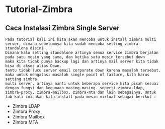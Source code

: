 # Tutorial-Zimbra

## Caca Instalasi Zimbra Single Server

    Pada tutorial kali ini kita akan mencoba untuk install zimbra multi server, dimana sebelumnya kita sudah mencoba setting zimbra             standalone disini . 
    Dimana kalo setting standalone artinya semua service zimbra berjalan pada satu mesin yang sama, dan ketika satu mesin tersebut down
    maka kita tidak punya backup lagi dan artinya mail server kita tidak bisa di akses alias Down. 
    tentu tidak lucu server email corporate down karena masalah tersebut. maka untuk mengatasi masalah single point of failure, kita harus
    setting zimbra       
    multi server, artinya nanti untuk beberapa service kita pisah sesuai dengan fungsi dan kegunaan masing-masing. seperti zimbra-ldap,         zimbra-proxy, zimbra-mailbox, zimbra-mta dan lain sebagainya. Untuk lab kali ini akan kita install pada mesin virtual sebagai berikut :

* Zimbra LDAP
* Zimbra Proxy
* Zimbra Mailbox
* Zimbra MTA


